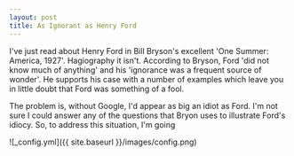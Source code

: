 ```yaml
---
layout: post
title: As Ignorant as Henry Ford
---
```


I've just read about Henry Ford in Bill Bryson's excellent 'One Summer: America, 1927'. Hagiography it isn't. According to Bryson, Ford 'did not know much of anything' and his 'ignorance was a frequent source of wonder'. He supports his case with a number of examples which leave you in little doubt that Ford was something of a fool.

The problem is, without Google, I'd appear as big an idiot as Ford. I'm not sure I could answer any of the questions that Bryon uses to illustrate Ford's idiocy. So, to address this situation, I'm going 

![_config.yml]({{ site.baseurl }}/images/config.png)


